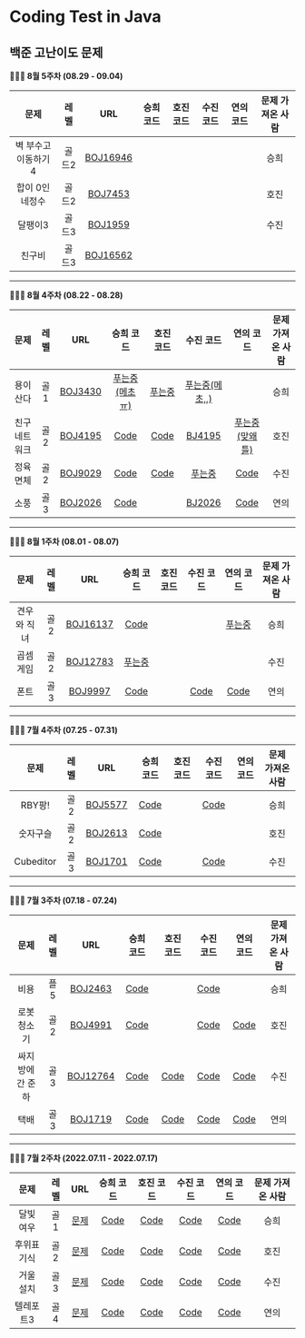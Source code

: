 # Coding Test in Java



## 백준 고난이도 문제

<summary><strong> 👩🏻‍💻 8월 5주차 (08.29 - 09.04) </summary></strong>

|      문제      | 레벨 |                           URL                            | 승희 코드 | 호진 코드 |  수진 코드 | 연의 코드 |문제 가져온 사람 |
| :------------: | :--: | :------------------------------------------------------: |:--:|:--:|  :--:|:--:|  :--:|
|벽 부수고 이동하기4|골드2|[BOJ16946](https://www.acmicpc.net/problem/16946) | | | |  |승희|
|합이 0인 네정수|골드2|[BOJ7453](https://www.acmicpc.net/problem/7453) | | |  ||호진|
|달팽이3|골드3|[BOJ1959](https://www.acmicpc.net/problem/1959) | | |||수진|
|친구비|골드3|[BOJ16562](https://www.acmicpc.net/problem/16562) | | | |||연의|

---

<summary><strong> 👩🏻‍💻 8월 4주차 (08.22 - 08.28) </summary></strong>

|      문제      | 레벨 |                           URL                            | 승희 코드 | 호진 코드 |  수진 코드 | 연의 코드 |문제 가져온 사람 |
| :------------: | :--: | :------------------------------------------------------: |:--:|:--:|  :--:|:--:|  :--:|
|용이 산다|골1|[BOJ3430](https://www.acmicpc.net/problem/3430) |[푸는중(메초ㅠ)](https://github.com/junghojin/Algorithm-Study-2022-2/blob/main/%EC%9D%B4%EC%8A%B9%ED%9D%AC/0828/%EC%9A%A9%EC%9D%B4%EC%82%B0%EB%8B%A4(%ED%91%B8%EB%8A%94%EC%A4%91-%3E%EB%A9%94%EC%B4%88).java) |[푸는중](정호진/Main_3430.java) |[푸는중(메초,,)](https://github.com/junghojin/Algorithm-Study-2022-2/blob/main/%EA%B9%80%EC%88%98%EC%A7%84/7_6/BJ3430.java) |  |승희|
|친구 네트워크|골2| [BOJ4195](https://www.acmicpc.net/problem/4195)|[Code](https://github.com/junghojin/Algorithm-Study-2022-2/blob/main/%EC%9D%B4%EC%8A%B9%ED%9D%AC/0828/%EC%B9%9C%EA%B5%AC%EB%84%A4%ED%8A%B8%EC%9B%8C%ED%81%AC.java) |[Code](정호진/Main_4195.java) |[BJ4195](https://github.com/junghojin/Algorithm-Study-2022-2/blob/main/%EA%B9%80%EC%88%98%EC%A7%84/7_6/BJ4195.java) |[푸는중(맞왜틀)](https://github.com/junghojin/Algorithm-Study-2022-2/blob/main/%EC%9D%B4%EC%97%B0%EC%9D%98/8%EC%9B%944%EC%A3%BC%EC%B0%A8/BJ_4195_%EC%B9%9C%EA%B5%AC%EB%84%A4%ED%8A%B8%EC%9B%8C%ED%81%AC.java)|호진|
|정육면체|골2| [BOJ9029](https://www.acmicpc.net/problem/9029) |[Code](https://github.com/junghojin/Algorithm-Study-2022-2/blob/main/%EC%9D%B4%EC%8A%B9%ED%9D%AC/0828/%EC%A0%95%EC%9C%A1%EB%A9%B4%EC%B2%B4.java) |[Code](정호진/Main_9029.java) |[푸는중](https://github.com/junghojin/Algorithm-Study-2022-2/blob/main/%EA%B9%80%EC%88%98%EC%A7%84/7_6/BJ9029.java) |[Code](https://github.com/junghojin/Algorithm-Study-2022-2/blob/main/%EC%9D%B4%EC%97%B0%EC%9D%98/8%EC%9B%944%EC%A3%BC%EC%B0%A8/BJ_9029_%EC%A0%95%EC%9C%A1%EB%A9%B4%EC%B2%B4.java)|수진|
|소풍|골3|[BOJ2026](https://www.acmicpc.net/problem/2026) |[Code](https://github.com/junghojin/Algorithm-Study-2022-2/blob/main/%EC%9D%B4%EC%8A%B9%ED%9D%AC/0828/%EC%86%8C%ED%92%8D.java) | |[BJ2026](https://github.com/junghojin/Algorithm-Study-2022-2/blob/main/%EA%B9%80%EC%88%98%EC%A7%84/7_6/BJ2026.java) | [Code](https://github.com/junghojin/Algorithm-Study-2022-2/blob/main/%EC%9D%B4%EC%97%B0%EC%9D%98/8%EC%9B%944%EC%A3%BC%EC%B0%A8/BJ_2026_%EC%86%8C%ED%92%8D.java) |연의|

---




<summary><strong> 👩🏻‍💻 8월 1주차 (08.01 - 08.07) </summary></strong>

|      문제      | 레벨 |                           URL                            | 승희 코드 | 호진 코드 |  수진 코드 | 연의 코드 |문제 가져온 사람 |
| :------------: | :--: | :------------------------------------------------------: |:--:|:--:|  :--:|:--:|  :--:|
|견우와 직녀|골2|[BOJ16137](https://www.acmicpc.net/problem/16137) |[Code](https://github.com/junghojin/Algorithm-Study-2022-2/blob/main/%EC%9D%B4%EC%8A%B9%ED%9D%AC/0807/%EA%B2%AC%EC%9A%B0%EC%99%80%EC%A7%81%EB%85%80.java) |  | | [푸는중](https://github.com/junghojin/Algorithm-Study-2022-2/blob/main/%EC%9D%B4%EC%97%B0%EC%9D%98/8%EC%9B%941%EC%A3%BC%EC%B0%A8/BJ_16137_%EA%B2%AC%EC%9A%B0%EC%99%80%EC%A7%81%EB%85%80.java) |승희|
|곱셈 게임|골2| [BOJ12783](https://www.acmicpc.net/problem/12783) |[푸는중](https://github.com/junghojin/Algorithm-Study-2022-2/blob/main/%EC%9D%B4%EC%8A%B9%ED%9D%AC/0807/%EA%B3%B1%EC%85%88%EA%B2%8C%EC%9E%84(%ED%91%B8%EB%8A%94%EC%A4%91).java) | | ||수진|
|폰트|골3|[BOJ9997](https://www.acmicpc.net/problem/9997)|[Code](https://github.com/junghojin/Algorithm-Study-2022-2/blob/main/%EC%9D%B4%EC%8A%B9%ED%9D%AC/0807/%ED%8F%B0%ED%8A%B8.java) |  | [Code](https://github.com/junghojin/Algorithm-Study-2022-2/blob/main/%EA%B9%80%EC%88%98%EC%A7%84/7_5/BJ9997.java) |[Code](https://github.com/junghojin/Algorithm-Study-2022-2/blob/main/%EC%9D%B4%EC%97%B0%EC%9D%98/8%EC%9B%941%EC%A3%BC%EC%B0%A8/BJ_9997_%ED%8F%B0%ED%8A%B8.java)|연의|

---

<summary><strong> 👩🏻‍💻 7월 4주차 (07.25 - 07.31) </summary></strong>

|      문제      | 레벨 |                           URL                            | 승희 코드 | 호진 코드 |  수진 코드 | 연의 코드 |문제 가져온 사람 |
| :------------: | :--: | :------------------------------------------------------: |:--:|:--:|  :--:|:--:|  :--:|
|RBY팡!|골2|[BOJ5577](https://www.acmicpc.net/problem/5577)|[Code](https://github.com/junghojin/Algorithm-Study-2022-2/blob/main/%EC%9D%B4%EC%8A%B9%ED%9D%AC/0731/RBY!%ED%8C%A1.java) | | [Code](https://github.com/junghojin/Algorithm-Study-2022-2/blob/main/%EA%B9%80%EC%88%98%EC%A7%84/7_4/BJ5577.java) | |승희|
|숫자구슬|골2|[BOJ2613](https://www.acmicpc.net/problem/2613) |[Code](https://github.com/junghojin/Algorithm-Study-2022-2/blob/main/%EC%9D%B4%EC%8A%B9%ED%9D%AC/0731/%EC%88%AB%EC%9E%90%EA%B5%AC%EC%8A%AC.java) | | | |호진|
|Cubeditor|골3|[BOJ1701](https://www.acmicpc.net/problem/1701)|[Code](https://github.com/junghojin/Algorithm-Study-2022-2/blob/main/%EC%9D%B4%EC%8A%B9%ED%9D%AC/0731/Cubeditor.java) | | [Code](https://github.com/junghojin/Algorithm-Study-2022-2/blob/main/%EA%B9%80%EC%88%98%EC%A7%84/7_4/BJ1701.java) | |수진|

---

<summary><strong> 👩🏻‍💻 7월 3주차 (07.18 - 07.24) </summary></strong>

|      문제      | 레벨 |                           URL                            | 승희 코드 | 호진 코드 |  수진 코드 | 연의 코드 |문제 가져온 사람 |
| :------------: | :--: | :------------------------------------------------------: |:--:|:--:|  :--:|:--:| :--:|
|비용|플5|[BOJ2463](https://www.acmicpc.net/problem/2463)|[Code](https://github.com/junghojin/Algorithm-Study-2022-2/blob/main/%EC%9D%B4%EC%8A%B9%ED%9D%AC/0724/%EB%B9%84%EC%9A%A9.java) | | [Code](https://github.com/junghojin/Algorithm-Study-2022-2/blob/main/%EA%B9%80%EC%88%98%EC%A7%84/7_3/BJ2463.java) | |승희|
|로봇 청소기|골2|[BOJ4991](https://www.acmicpc.net/problem/4991)|[Code](https://github.com/junghojin/Algorithm-Study-2022-2/blob/main/%EC%9D%B4%EC%8A%B9%ED%9D%AC/0724/%EB%A1%9C%EB%B4%87%20%EC%B2%AD%EC%86%8C%EA%B8%B0.java)  | | [Code](https://github.com/junghojin/Algorithm-Study-2022-2/blob/main/%EA%B9%80%EC%88%98%EC%A7%84/7_3/BJ4991.java) | [Code](https://github.com/junghojin/Algorithm-Study-2022-2/blob/main/%EC%9D%B4%EC%97%B0%EC%9D%98/7%EC%9B%943%EC%A3%BC%EC%B0%A8/BJ_4991_%EB%A1%9C%EB%B4%87%EC%B2%AD%EC%86%8C%EA%B8%B0.java) |호진|
|싸지방에 간 준하|골3|[BOJ12764](https://www.acmicpc.net/problem/12764)|[Code](https://github.com/junghojin/Algorithm-Study-2022-2/blob/main/%EC%9D%B4%EC%8A%B9%ED%9D%AC/0724/%EC%8B%B8%EC%A7%80%EB%B0%A9%EC%97%90%20%EA%B0%84%20%EC%A4%80%ED%95%98.java) |[Code](https://github.com/junghojin/Algorithm-Study-2022-2/blob/af2df835b786a345198850a84cb74d556e70f692/%EC%A0%95%ED%98%B8%EC%A7%84/Main_12764.java) | [Code](https://github.com/junghojin/Algorithm-Study-2022-2/blob/main/%EA%B9%80%EC%88%98%EC%A7%84/7_3/BJ12764.java) | [Code](https://github.com/junghojin/Algorithm-Study-2022-2/blob/main/%EC%9D%B4%EC%97%B0%EC%9D%98/7%EC%9B%943%EC%A3%BC%EC%B0%A8/BJ_12764_%EC%8B%B8%EC%A7%80%EB%B0%A9%EC%A4%80%ED%95%98.java) |수진|
|택배|골3|[BOJ1719](https://www.acmicpc.net/problem/1719)|[Code](https://github.com/junghojin/Algorithm-Study-2022-2/blob/main/%EC%9D%B4%EC%8A%B9%ED%9D%AC/0724/%ED%83%9D%EB%B0%B0.java)  |[Code](https://github.com/junghojin/Algorithm-Study-2022-2/blob/329d36043837b32e410d31ba1168e5036f599407/%EC%A0%95%ED%98%B8%EC%A7%84/Main_1719.java) | [Code](https://github.com/junghojin/Algorithm-Study-2022-2/blob/main/%EA%B9%80%EC%88%98%EC%A7%84/7_3/BJ1719.java) | [Code](https://github.com/junghojin/Algorithm-Study-2022-2/blob/main/%EC%9D%B4%EC%97%B0%EC%9D%98/7%EC%9B%943%EC%A3%BC%EC%B0%A8/BJ_1719_%ED%83%9D%EB%B0%B0.java) |연의|

---

<summary><strong> 👩🏻‍💻 7월 2주차 (2022.07.11 - 2022.07.17) </summary></strong>

|      문제      | 레벨 |                           URL                            | 승희 코드 | 호진 코드 |  수진 코드 | 연의 코드 |문제 가져온 사람 |
| :------------: | :--: | :------------------------------------------------------: |:--:|:--:|  :--:|:--:| :--:|
|달빛 여우|골1|[문제](https://www.acmicpc.net/problem/16118)|[Code](https://github.com/junghojin/Algorithm-Study-2022-2/blob/main/%EC%9D%B4%EC%8A%B9%ED%9D%AC/0717/%EB%8B%AC%EB%B9%9B%20%EC%97%AC%EC%9A%B0.java) |[Code](https://github.com/junghojin/Algorithm-Study-2022-2/blob/e76129e65a4d404ffee8aafe1753c14dde783459/%EC%A0%95%ED%98%B8%EC%A7%84/Main_16118.java) | [Code](https://github.com/junghojin/Algorithm-Study-2022-2/blob/main/%EA%B9%80%EC%88%98%EC%A7%84/7_2/BJ16118.java) | [Code](https://github.com/junghojin/Algorithm-Study-2022-2/blob/main/%EC%9D%B4%EC%97%B0%EC%9D%98/7%EC%9B%942%EC%A3%BC%EC%B0%A8/BJ_16118_%EB%8B%AC%EB%B9%9B%EC%97%AC%EC%9A%B0.java) |승희|
|후위표기식|골2|[문제](https://www.acmicpc.net/problem/1918)| [Code](https://github.com/junghojin/Algorithm-Study-2022-2/blob/main/%EC%9D%B4%EC%8A%B9%ED%9D%AC/0717/%ED%9B%84%EC%9C%84%20%ED%91%9C%EA%B8%B0%EC%8B%9D.java)| [Code](https://github.com/junghojin/Algorithm-Study-2022-2/blob/979db82435169b22b288517332c58770a3f9b5c3/%EC%A0%95%ED%98%B8%EC%A7%84/Main_2151.java)| [Code](https://github.com/junghojin/Algorithm-Study-2022-2/blob/main/%EA%B9%80%EC%88%98%EC%A7%84/7_2/BJ1918.java) | [Code](https://github.com/junghojin/Algorithm-Study-2022-2/blob/main/%EC%9D%B4%EC%97%B0%EC%9D%98/7%EC%9B%942%EC%A3%BC%EC%B0%A8/BJ_1918_%ED%9B%84%EC%9C%84%ED%91%9C%EA%B8%B0%EC%8B%9D.java) |호진|
|거울 설치|골3|[문제](https://www.acmicpc.net/problem/2151)|[Code](https://github.com/junghojin/Algorithm-Study-2022-2/blob/main/%EC%9D%B4%EC%8A%B9%ED%9D%AC/0717/%EA%B1%B0%EC%9A%B8%20%EC%84%A4%EC%B9%98.java) |[Code](https://github.com/junghojin/Algorithm-Study-2022-2/blob/979db82435169b22b288517332c58770a3f9b5c3/%EC%A0%95%ED%98%B8%EC%A7%84/Main_1918.java) | [Code](https://github.com/junghojin/Algorithm-Study-2022-2/blob/main/%EA%B9%80%EC%88%98%EC%A7%84/7_2/BJ2151.java) | [Code](https://github.com/junghojin/Algorithm-Study-2022-2/blob/main/%EC%9D%B4%EC%97%B0%EC%9D%98/7%EC%9B%942%EC%A3%BC%EC%B0%A8/BJ_2151_%EA%B1%B0%EC%9A%B8%EC%84%A4%EC%B9%98.java) | 수진 |
|텔레포트3|골4|[문제](https://www.acmicpc.net/problem/12908)|[Code](https://github.com/junghojin/Algorithm-Study-2022-2/blob/main/%EC%9D%B4%EC%8A%B9%ED%9D%AC/0717/%ED%85%94%EB%A0%88%ED%8F%AC%ED%8A%B83.java)  | [Code](https://github.com/junghojin/Algorithm-Study-2022-2/blob/4bae6499122f5e8674de8afdaa19d5005ddb1e97/%EC%A0%95%ED%98%B8%EC%A7%84/Main_12908.java)| [Code](https://github.com/junghojin/Algorithm-Study-2022-2/blob/main/%EA%B9%80%EC%88%98%EC%A7%84/7_2/BJ12908.java) | [Code](https://github.com/junghojin/Algorithm-Study-2022-2/blob/main/%EC%9D%B4%EC%97%B0%EC%9D%98/7%EC%9B%942%EC%A3%BC%EC%B0%A8/BJ_12908_%ED%85%94%EB%A0%88%ED%8F%AC%ED%8A%B83.java) |연의|





